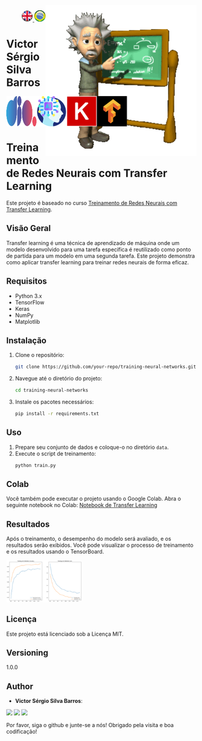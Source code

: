 <img src="./img/gif v1.gif" min-width="400px" max-width="400px" width="400px" align="right" alt="Computador iuriCode">
<p>
  <div align="right"> 
<a href="./readme.md"> <img src="./img/LogoUK.png" alt="Logo UK" width="30"/></a><a href="./leiame.md"> <img src="./img/logoBrazil.png" alt="Logo Brasil" width="30"/> </a>
</div>
  <H1><b> Victor Sérgio Silva Barros </b> </H1>
</p> 

<div align="top" style="display: flex; justify-content: space-between;">
  <img src="./img/dio.png" alt="Logo DIO" width="80"/>
  <img src="./img/artificial-intelligence.png" alt="Logo Inteligência Artificial" width="80"/>
  <img src="./img/Keras.png" alt="Logo Keras" width="80"/>
  <img src="./img/TensorFlow.png" alt="Logo TensorFlow" width="80"/>
</div>
  </div>

# Treinamento de Redes Neurais com Transfer Learning

Este projeto é baseado no curso [Treinamento de Redes Neurais com Transfer Learning](https://web.dio.me/lab/treinamento-de-redes-neurais-com-transfer-learning/learning/488fffcd-b516-4654-ba32-474459d07103).

## Visão Geral

Transfer learning é uma técnica de aprendizado de máquina onde um modelo desenvolvido para uma tarefa específica é reutilizado como ponto de partida para um modelo em uma segunda tarefa. Este projeto demonstra como aplicar transfer learning para treinar redes neurais de forma eficaz.

## Requisitos

- Python 3.x
- TensorFlow
- Keras
- NumPy
- Matplotlib

## Instalação

1. Clone o repositório:
    ```sh
    git clone https://github.com/your-repo/training-neural-networks.git
    ```
2. Navegue até o diretório do projeto:
    ```sh
    cd training-neural-networks
    ```
3. Instale os pacotes necessários:
    ```sh
    pip install -r requirements.txt
    ```

## Uso

1. Prepare seu conjunto de dados e coloque-o no diretório `data`.
2. Execute o script de treinamento:
    ```sh
    python train.py
    ```

## Colab

Você também pode executar o projeto usando o Google Colab. Abra o seguinte notebook no Colab:
[Notebook de Transfer Learning](https://github.com/vicssb/Training-Neural-Networks-with-Transfer-Learning/blob/main/notebooks/Transfer_Learning_cats_and_dogs.ipynb)

## Resultados

Após o treinamento, o desempenho do modelo será avaliado, e os resultados serão exibidos. Você pode visualizar o processo de treinamento e os resultados usando o TensorBoard.

  <img src="./img/Accuracy - Loss.png" alt="Gráfico de Acurácia - Perda" width="200"/>

## Licença

Este projeto está licenciado sob a Licença MIT.

## Versioning
 
1.0.0
 
 
## Author
 
* **Victor Sérgio Silva Barros**: 


<p align="left">
  <a href="mailto:vicssb@gmail.com" alt="Gmail" target = "_blank">
  <img src="https://img.shields.io/badge/-Gmail-FF0000?style=flat-square&labelColor=FF0000&logo=gmail&logoColor=white&link=mailto:vicssb@gmail.com" /></a>

  <a href="https://www.linkedin.com/in/victor-sergio-silva-barros/" alt="Linkedin" target = "_blank">
  <img src="https://img.shields.io/badge/-Linkedin-0e76a8?style=flat-square&logo=Linkedin&logoColor=white&link=https://www.linkedin.com/in/victor-sergio-silva-barros/" /></a>

  <a href="https://wa.me/+5512981328278" alt="WhatsApp" target = "_blank">
  <img src="https://img.shields.io/badge/-WhatsApp-25d366?style=flat-square&labelColor=25d366&logo=whatsapp&logoColor=white&link=https://wa.me/+5512987085327"/></a>

  </p>  

<p>Por favor, siga o github e junte-se a nós!
Obrigado pela visita e boa codificação!</p>


